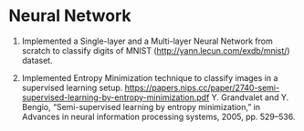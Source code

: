 # Neural Network

1. Implemented a Single-layer and a Multi-layer Neural Network from scratch to classify digits of MNIST (http://yann.lecun.com/exdb/mnist/) dataset.

2. Implemented Entropy Minimization technique to classify images in a supervised learning setup.
   https://papers.nips.cc/paper/2740-semi-supervised-learning-by-entropy-minimization.pdf
   Y. Grandvalet and Y. Bengio, “Semi-supervised learning by entropy minimization,” in Advances in neural information processing systems,      2005, pp. 529–536.
